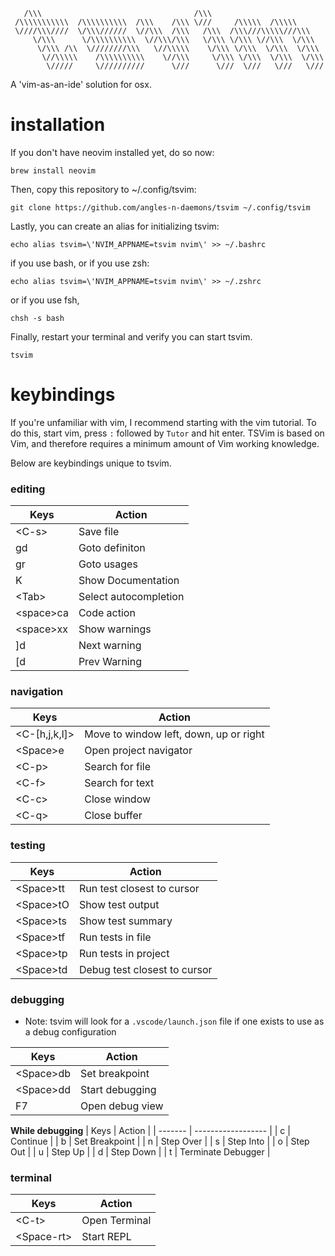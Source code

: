 ```
   /\\\                                  /\\\                           
 /\\\\\\\\\\\  /\\\\\\\\\\  /\\\    /\\\ \///     /\\\\\  /\\\\\        
 \////\\\////  \/\\\//////  \//\\\  /\\\   /\\\  /\\\///\\\\\///\\\     
     \/\\\      \/\\\\\\\\\\  \//\\\/\\\   \/\\\ \/\\\ \//\\\  \/\\\    
      \/\\\ /\\  \////////\\\   \//\\\\\    \/\\\ \/\\\  \/\\\  \/\\\   
       \//\\\\\    /\\\\\\\\\\    \//\\\     \/\\\ \/\\\  \/\\\  \/\\\  
        \/////     \//////////      \///      \///  \///   \///   \///  
```
A 'vim-as-an-ide' solution for osx.

# installation

If you don't have neovim installed yet, do so now:

`brew install neovim`

Then, copy this repository to ~/.config/tsvim:

`git clone https://github.com/angles-n-daemons/tsvim ~/.config/tsvim`

Lastly, you can create an alias for initializing tsvim:

`echo alias tsvim=\'NVIM_APPNAME=tsvim nvim\' >> ~/.bashrc`

if you use bash, or if you use zsh:

`echo alias tsvim=\'NVIM_APPNAME=tsvim nvim\' >> ~/.zshrc`

or if you use fsh,

`chsh -s bash`

Finally, restart your terminal and verify you can start tsvim.

`tsvim`

# keybindings

If you're unfamiliar with vim, I recommend starting with the vim tutorial. To do this, start vim, press `:` followed by `Tutor` and hit enter. TSVim is based on Vim, and therefore requires a minimum amount of Vim working knowledge.

Below are keybindings unique to tsvim.

### editing
| Keys    | Action       |
| ------- | --------------- |
| \<C-s\>   | Save file    |
| gd      | Goto definiton |
| gr      | Goto usages |
| K      | Show Documentation |
| \<Tab\>     | Select autocompletion |
| \<space\>ca | Code action |
| \<space\>xx | Show warnings |
| ]d      | Next warning |
| [d      | Prev Warning |

### navigation
| Keys    | Action       |
| ------- | ------------------ |
| \<C-[h,j,k,l]\> | Move to window left, down, up or right |
| \<Space\>e | Open project navigator |
| \<C-p\>   | Search for file    |
| \<C-f\>   | Search for text |
| \<C-c\>   | Close window |
| \<C-q\>   | Close buffer |

### testing
| Keys    | Action       |
| ------- | ------------------ |
| \<Space\>tt | Run test closest to cursor |
| \<Space\>tO | Show test output |
| \<Space\>ts | Show test summary |
| \<Space\>tf | Run tests in file |
| \<Space\>tp | Run tests in project |
| \<Space\>td | Debug test closest to cursor |

### debugging

* Note: tsvim will look for a `.vscode/launch.json` file if one exists to use as a debug configuration

| Keys    | Action       |
| ------- | ------------------ |
| \<Space\>db | Set breakpoint |
| \<Space\>dd | Start debugging |
| F7 | Open debug view |

**While debugging**
| Keys    | Action       |
| ------- | ------------------ |
| c | Continue |
| b | Set Breakpoint |
| n | Step Over |
| s | Step Into |
| o | Step Out |
| u | Step Up |
| d | Step Down |
| t | Terminate Debugger |

### terminal
| Keys    | Action       |
| ------- | ------------------ |
| \<C-t\> | Open Terminal |
| \<Space-rt\> | Start REPL |
